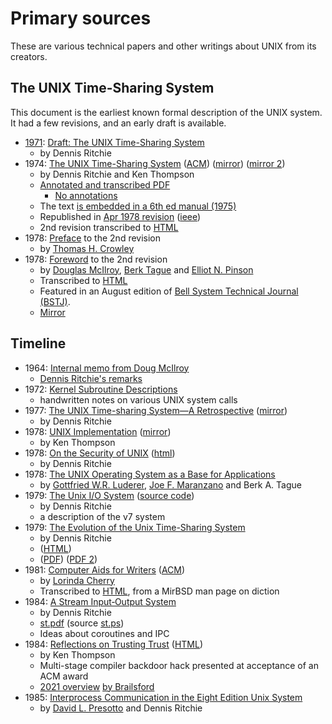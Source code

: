 # Primary sources

These are various technical papers and other writings about UNIX from its creators.

## The UNIX Time-Sharing System

This document is the earliest known formal description of the UNIX system. It had a few revisions, and an early draft is available.

* [1971](https://minnie.tuhs.org/pipermail/tuhs/2015-November/007703.html): [Draft: The UNIX Time-Sharing System](https://www.tuhs.org/Archive/Distributions/Research/McIlroy_v0/UnixEditionZero-Threshold_OCR.pdf)
  * by Dennis Ritchie
* 1974: [The UNIX Time-Sharing System](https://citeseerx.ist.psu.edu/viewdoc/download?doi=10.1.1.112.595&rep=rep1&type=pdf) ([ACM](https://dl.acm.org/doi/10.1145/361011.361061)) ([mirror](http://www.tom-yam.or.jp/2238/ref/unix.pdf)) ([mirror 2](https://www.tuhs.org/Archive/Documentation/Papers/unix_cacm74.pdf))
  * by Dennis Ritchie and Ken Thompson
  * [Annotated and transcribed PDF](https://people.eecs.berkeley.edu/~brewer/cs262/UNIX-annotated.pdf)
    * [No annotations](https://dsf.berkeley.edu/cs262/unix.pdf)
  * The text [is embedded in a 6th ed manual (1975)](https://archive.org/details/v6-manual/page/n307/mode/2up)
  * Republished in [Apr 1978 revision](https://www.tuhs.org/Archive/Documentation/Papers/BSTJ/bstj57-6-1905.pdf) ([ieee](https://ieeexplore.ieee.org/document/6770404))
  * 2nd revision transcribed to [HTML](https://cseweb.ucsd.edu/~ricko/CSE80/Unix_TimeSharing_System_cacm.html)
* 1978: [Preface](https://www.tuhs.org/Archive/Documentation/Papers/BSTJ/bstj57-6-1897.pdf) to the 2nd revision
  * by [Thomas H. Crowley](https://obits.nj.com/obituaries/starledger/obituary.aspx?n=thomas-h-crowley&pid=172608782&fhid=17771)
* 1978: [Foreword](https://archive.org/details/bstj57-6-1899/mode/2up) to the 2nd revision
  * by [Douglas McIlroy](https://www.cs.dartmouth.edu/~doug/), [Berk Tague](http://doc.cat-v.org/unix/oral-history/precis/tague.htm) and [Elliot N. Pinson](https://dl.acm.org/profile/81385595755)
  * Transcribed to [HTML](https://danluu.com/mcilroy-unix/)
  * Featured in an August edition of [Bell System Technical Journal (BSTJ)](https://en.wikipedia.org/wiki/Bell_Labs_Technical_Journal).
  * [Mirror](https://www.tuhs.org/Archive/Documentation/Papers/BSTJ/bstj57-6-2201.pdf)

## Timeline

* 1964: [Internal memo from Doug McIlroy](https://www.bell-labs.com/usr/dmr/www/mdmpipe.pdf)
   * [Dennis Ritchie's remarks](https://www.bell-labs.com/usr/dmr/www/mdmpipe.html)
* 1972: [Kernel Subroutine Descriptions](http://www.bitsavers.org/pdf/bellLabs/unix/Kernel_Subroutine_Descriptions_Mar72.pdf)
  * handwritten notes on various UNIX system calls
* 1977: [The UNIX Time-sharing System—A Retrospective](https://citeseerx.ist.psu.edu/viewdoc/download?doi=10.1.1.90.7620&rep=rep1&type=pdf) ([mirror](https://www.tuhs.org/Archive/Documentation/Papers/BSTJ/bstj57-6-1947.pdf))
  * by Dennis Ritchie
* 1978: [UNIX Implementation](https://people.eecs.berkeley.edu/~prabal/resources/osprelim/Tho78.pdf) ([mirror](https://www.tuhs.org/Archive/Documentation/Papers/BSTJ/bstj57-6-1931.pdf))
  * by Ken Thompson
* 1978: [On the Security of UNIX](http://www.tom-yam.or.jp/2238/ref/secur.pdf) ([html](https://www.mirbsd.org/htman/i386/manSMM/16.security.htm))
  * by Dennis Ritchie
* 1978: [The UNIX Operating System as a Base for Applications](https://www.tuhs.org/Archive/Documentation/Papers/BSTJ/bstj57-6-2201.pdf)
   * by [Gottfried W.R. Luderer](https://dblp.org/pid/82/2394.html), [Joe F. Maranzano](https://rosenet.org/474/Joe-Maranzano) and Berk A. Tague
* 1979: [The Unix I/O System](http://www.tom-yam.or.jp/2238/ref/iosys.pdf) ([source code](https://9p.io/7thEdMan/vol2/iosys))
  * by Dennis Ritchie
  * a description of the v7 system
* 1979: [The Evolution of the Unix Time-Sharing System](http://cm.bell-labs.co/who/dmr/hist.html)
  - by Dennis Ritchie
  - ([HTML](https://www.bell-labs.com/usr/dmr/www/hist.html))
  - ([PDF](https://www.bell-labs.com/usr/dmr/www/hist.pdf)) ([PDF 2](http://www.read.seas.harvard.edu/~kohler/class/aosref/ritchie84evolution.pdf))
* 1981: [Computer Aids for Writers](https://archive.org/details/sigplan-sigoa-text-manipulation/page/n67/mode/2up) ([ACM](https://dl.acm.org/doi/abs/10.1145/872730.806455?originalServiceName=showPdf))
  * by [Lorinda Cherry](http://www.princeton.edu/~hos/frs122/precis/cherry1.htm)
  * Transcribed to [HTML](https://www.mirbsd.org/htman/i386/manUSD/29.diction.htm), from a MirBSD man page on diction
* 1984: [A Stream Input‐Output System](https://onlinelibrary.wiley.com/doi/abs/10.1002/j.1538-7305.1984.tb00071.x)
  * by Dennis Ritchie
  * [st.pdf](http://www.bell-labs.com/usr/dmr/www/st.pdf) (source [st.ps](http://www.bell-labs.com/usr/dmr/www/st.ps))
  * Ideas about coroutines and IPC
* 1984: [Reflections on Trusting Trust](https://www.cs.cmu.edu/~rdriley/487/papers/Thompson_1984_ReflectionsonTrustingTrust.pdf) ([HTML](https://www.win.tue.nl/~aeb/linux/hh/thompson/trust.html))
  * by Ken Thompson
  * Multi-stage compiler backdoor hack presented at acceptance of an ACM award
  * [2021 overview](https://www.youtube.com/watch?v=SJ7lOus1FzQ) [by Brailsford](https://www.nottingham.ac.uk/news/expertiseguide/computer-science-/professor-david-brailsford-.aspx)
* 1985: [Interprocess Communication in the Eight Edition Unix System](https://www.tuhs.org/Archive/Documentation/Papers/Interprocess_Communications_in_the_8th_Edition_Unix_Ritchie+Presotto_USENIX_SUMMER_19850612.pdf)
  * by [David L. Presotto](https://dblp.org/pid/10/5768.html) and Dennis Ritchie

